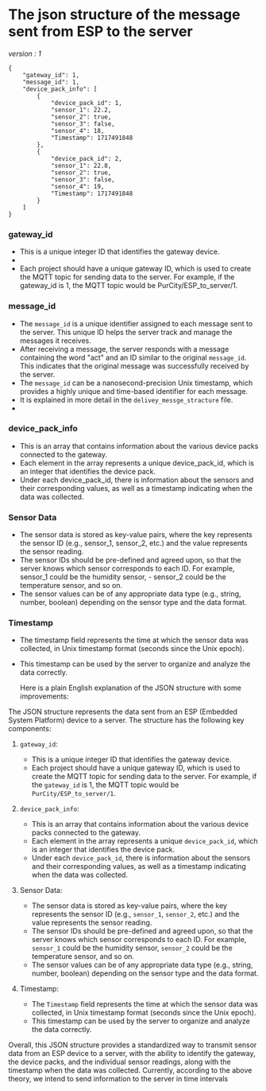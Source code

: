 
# The json structure of the message sent from ESP to the server
_version : 1_

```
{
    "gateway_id": 1,
    "message_id": 1,
    "device_pack_info": [
        {
            "device_pack_id": 1,
            "sensor_1": 22.2,
            "sensor_2": true,
            "sensor_3": false,
            "sensor_4": 18,
            "Timestamp": 1717491848
        },
        {
            "device_pack_id": 2,
            "sensor_1": 22.8,
            "sensor_2": true,
            "sensor_3": false,
            "sensor_4": 19,
            "Timestamp": 1717491848
        }
    ]
}
```




### gateway_id
- This is a unique integer ID that identifies the gateway device.
- 
- Each project should have a unique gateway ID, which is used to create the MQTT topic for sending data to the server. For example, if the gateway_id is 1, the MQTT topic would be PurCity/ESP_to_server/1.

### message_id

- The `message_id` is a unique identifier assigned to each message sent to the server. This unique ID helps the server track and manage the messages it receives.
- After receiving a message, the server responds with a message containing the word "act" and an ID similar to the original `message_id`. This indicates that the original message was successfully received by the server.
- The `message_id` can be a nanosecond-precision Unix timestamp, which provides a highly unique and time-based identifier for each message.
- It is explained in more detail in the `delivey_messge_stracture` file.
- 
### device_pack_info
- This is an array that contains information about the various device packs connected to the gateway.
- Each element in the array represents a unique device_pack_id, which is an integer that identifies the device pack.
- Under each device_pack_id, there is information about the sensors and their corresponding values, as well as a timestamp indicating when the data was collected.

### Sensor Data
- The sensor data is stored as key-value pairs, where the key represents the sensor ID (e.g., sensor_1, sensor_2, etc.) and the value represents the sensor reading.
- The sensor IDs should be pre-defined and agreed upon, so that the server knows which sensor corresponds to each ID. For example, sensor_1 could be the humidity sensor, - sensor_2 could be the temperature sensor, and so on.
- The sensor values can be of any appropriate data type (e.g., string, number, boolean) depending on the sensor type and the data format.

### Timestamp
- The timestamp field represents the time at which the sensor data was collected, in Unix timestamp format (seconds since the Unix epoch).
- This timestamp can be used by the server to organize and analyze the data correctly.


  Here is a plain English explanation of the JSON structure with some improvements:

The JSON structure represents the data sent from an ESP (Embedded System Platform) device to a server. The structure has the following key components:

1. `gateway_id`:
   - This is a unique integer ID that identifies the gateway device.
   - Each project should have a unique gateway ID, which is used to create the MQTT topic for sending data to the server. For example, if the `gateway_id` is 1, the MQTT topic would be `PurCity/ESP_to_server/1`.

2. `device_pack_info`:
   - This is an array that contains information about the various device packs connected to the gateway.
   - Each element in the array represents a unique `device_pack_id`, which is an integer that identifies the device pack.
   - Under each `device_pack_id`, there is information about the sensors and their corresponding values, as well as a timestamp indicating when the data was collected.

3. Sensor Data:
   - The sensor data is stored as key-value pairs, where the key represents the sensor ID (e.g., `sensor_1`, `sensor_2`, etc.) and the value represents the sensor reading.
   - The sensor IDs should be pre-defined and agreed upon, so that the server knows which sensor corresponds to each ID. For example, `sensor_1` could be the humidity sensor, `sensor_2` could be the temperature sensor, and so on.
   - The sensor values can be of any appropriate data type (e.g., string, number, boolean) depending on the sensor type and the data format.

4. Timestamp:
   - The `Timestamp` field represents the time at which the sensor data was collected, in Unix timestamp format (seconds since the Unix epoch).
   - This timestamp can be used by the server to organize and analyze the data correctly.

Overall, this JSON structure provides a standardized way to transmit sensor data from an ESP device to a server, with the ability to identify the gateway, the device packs, and the individual sensor readings, along with the timestamp when the data was collected.
Currently, according to the above theory, we intend to send information to the server in time intervals


